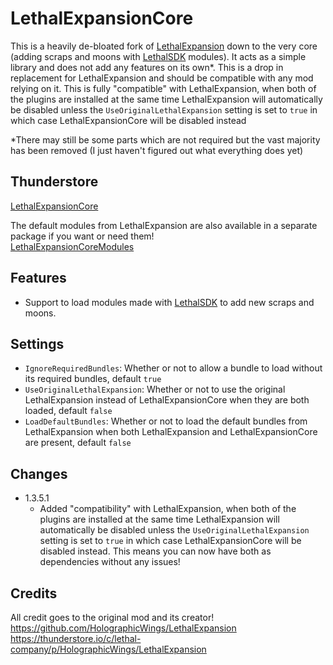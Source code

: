 # LethalExpansionCore
This is a heavily de-bloated fork of [LethalExpansion](https://github.com/HolographicWings/LethalExpansion) down to the very core (adding scraps and moons with [LethalSDK](https://github.com/HolographicWings/LethalSDK-Unity-Project) modules). It acts as a simple library and does not add any features on its own\*. This is a drop in replacement for LethalExpansion and should be compatible with any mod relying on it. This is fully "compatible" with LethalExpansion, when both of the plugins are installed at the same time LethalExpansion will automatically be disabled unless the `UseOriginalLethalExpansion` setting is set to `true` in which case LethalExpansionCore will be disabled instead

\*There may still be some parts which are not required but the vast majority has been removed (I just haven't figured out what everything does yet)

## Thunderstore
[LethalExpansionCore](https://thunderstore.io/c/lethal-company/p/jockie/LethalExpansionCore/)

The default modules from LethalExpansion are also available in a separate package if you want or need them!  
[LethalExpansionCoreModules](https://thunderstore.io/c/lethal-company/p/jockie/LethalExpansionCoreModules/)

## Features
- Support to load modules made with [LethalSDK](https://github.com/HolographicWings/LethalSDK-Unity-Project) to add new scraps and moons.

## Settings
* `IgnoreRequiredBundles`: Whether or not to allow a bundle to load without its required bundles, default `true`  
* `UseOriginalLethalExpansion`: Whether or not to use the original LethalExpansion instead of LethalExpansionCore when they are both loaded, default `false`  
* `LoadDefaultBundles`: Whether or not to load the default bundles from LethalExpansion when both LethalExpansion and LethalExpansionCore are present, default `false`  

## Changes
* 1.3.5.1
	* Added "compatibility" with LethalExpansion, when both of the plugins are installed at the same time LethalExpansion will automatically be disabled unless the `UseOriginalLethalExpansion` setting is set to `true` in which case LethalExpansionCore will be disabled instead. This means you can now have both as dependencies without any issues!

## Credits
All credit goes to the original mod and its creator!  
https://github.com/HolographicWings/LethalExpansion  
https://thunderstore.io/c/lethal-company/p/HolographicWings/LethalExpansion  